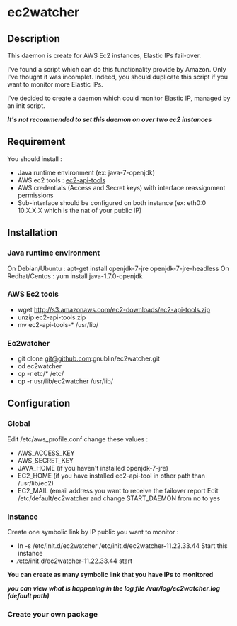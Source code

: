 ec2watcher
==========

## Description
This daemon is create for AWS Ec2 instances, Elastic IPs fail-over.

I've found a script which can do this functionality provide by Amazon. Only I've thought it was incomplet. Indeed, you should duplicate this script if you want to monitor more Elastic IPs. 

I've decided to create a daemon which could monitor Elastic IP, managed by an init script.

**_It's not recommended to set this daemon on over two ec2 instances_**

## Requirement 
You should install : 
* Java runtime environment (ex: java-7-openjdk)
* AWS ec2 tools : [ec2-api-tools](http://s3.amazonaws.com/ec2-downloads/ec2-api-tools.zip)
* AWS credentials (Access and Secret keys) with interface reassignment permissions
* Sub-interface should be configured on both instance (ex: eth0:0 10.X.X.X which is the nat of your public IP)

## Installation
### Java runtime environment
On Debian/Ubuntu : apt-get install openjdk-7-jre openjdk-7-jre-headless
On Redhat/Centos : yum install java-1.7.0-openjdk

### AWS Ec2 tools
* wget http://s3.amazonaws.com/ec2-downloads/ec2-api-tools.zip
* unzip ec2-api-tools.zip
* mv ec2-api-tools-* /usr/lib/

### Ec2watcher
* git clone git@github.com:gnublin/ec2watcher.git
* cd ec2watcher
* cp -r etc/* /etc/
* cp -r usr/lib/ec2watcher /usr/lib/

## Configuration
### Global
Edit /etc/aws_profile.conf change these values : 
 * AWS_ACCESS_KEY
 * AWS_SECRET_KEY 
 * JAVA_HOME (if you haven't installed openjdk-7-jre)
 * EC2_HOME (if you have installed ec2-api-tool in other path than /usr/lib/ec2) 
 * EC2_MAIL (email address you want to receive the failover report
Edit /etc/default/ec2watcher and change START_DAEMON from no to yes

### Instance
Create one symbolic link by IP public you want to monitor : 
 * ln -s /etc/init.d/ec2watcher /etc/init.d/ec2watcher-11.22.33.44
Start this instance
 * ∕etc/init.d/ec2watcher-11.22.33.44 start

**You can create as many symbolic link that you have IPs to monitored**

**_you can view what is happening in the log file /var/log/ec2watcher.log (default path)_**
### Create your own package
